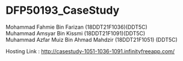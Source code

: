 # DFP50193_CaseStudy
Mohammad Fahmie Bin Farizan (18DDT21F1036)(DDT5C) <br>
Muhammad Amsyar Bin Kissmi (18DDT21F1091)(DDT5C) <br>
Muhammad Azfar Muiz Bin Ahmad Mahdzir (18DDT21F1051) (DDT5C)<br>

Hosting Link : http://casestudy-1051-1036-1091.infinityfreeapp.com/
